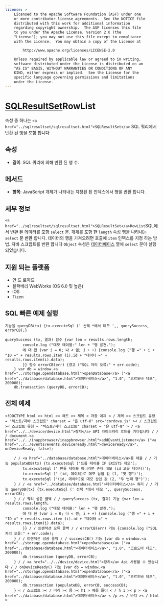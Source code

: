 ```yaml
---
license: >
    Licensed to the Apache Software Foundation (ASF) under one
    or more contributor license agreements.  See the NOTICE file
    distributed with this work for additional information
    regarding copyright ownership.  The ASF licenses this file
    to you under the Apache License, Version 2.0 (the
    "License"); you may not use this file except in compliance
    with the License.  You may obtain a copy of the License at

        http://www.apache.org/licenses/LICENSE-2.0

    Unless required by applicable law or agreed to in writing,
    software distributed under the License is distributed on an
    "AS IS" BASIS, WITHOUT WARRANTIES OR CONDITIONS OF ANY
    KIND, either express or implied.  See the License for the
    specific language governing permissions and limitations
    under the License.
---
```


# <a href="../sqlresultset/sqlresultset.html">SQLResultSet</a>RowList

속성 중 하나는 `<a href="../sqlresultset/sqlresultset.html">SQLResultSet</a>` SQL 쿼리에서 반환 된 행을 포함 합니다.

## 속성

*   **길이**: SQL 쿼리에 의해 반환 된 행 수.

## 메서드

*   **항목**: JavaScript 개체가 나타내는 지정된 된 인덱스에서 행을 반환 합니다.

## 세부 정보

`<a href="../sqlresultset/sqlresultset.html">SQLResultSet</a>RowList`SQL에서 반환 된 데이터를 포함 `select` 문. 개체를 포함 한 `length` 속성 행을 나타내는 `select` 문 반환 합니다. 데이터의 행을 가져오려면 호출에 `item` 인덱스를 지정 하는 방법. 자바 스크립트를 반환 합니다 `Object` 속성은 <a href="../database/database.html">데이터베이스</a> 열에 `select` 문이 실행 되었습니다.

## 지원 되는 플랫폼

*   안 드 로이드
*   블랙베리 WebWorks (OS 6.0 및 높은)
*   iOS
*   Tizen

## SQL 빠른 예제 실행

    기능을 queryDB(tx) {tx.executeSql (' 선택 *에서 데모 ',, querySuccess, errorCB);}
    
    querySuccess (tx, 결과) 함수 {var len = results.rows.length;
            console.log ("데모 테이블:" len + "행 발견.");
            에 대 한 (var i = 0; 나 < 렌; i + +) {console.log ("행 =" + i + "ID =" + results.rows.item (i).id + "데이터 =" + results.rows.item(i).data);
            }} 함수 errorCB(err) {경고 ("SQL 처리 오류:" + err.code);
        } var db = window.<a href="../storage.opendatabase.html">openDatabase</a> ("<a href="../database/database.html">데이터베이스</a>", "1.0", "코르도바 데모", 200000);
        db.transaction (queryDB, errorCB);
    

## 전체 예제

    <!DOCTYPE html >< html >< 헤드 >< 제목 > 저장 예제 < / 제목 >< 스크립트 유형 = "텍스트/자바 스크립트" charset = "은 utf-8" src="cordova.js" >< / 스크립트 >< 스크립트 유형 = "텍스트/자바 스크립트" charset = "은 utf-8" > / <a href="../../device/device.html">장치</a> API 라이브러리 로드를 기다립니다 / / / document.<a href="../../inappbrowser/inappbrowser.html">addEventListener</a> ("<a href="../../events/events.deviceready.html">deviceready</a>", onDeviceReady, false);
    
        / / <a href="../database/database.html">데이터베이스</a>를 채울 / / 기능 populateDB(tx) {tx.executeSql ('드롭 테이블 IF EXISTS 데모');
            tx.executeSql (' 만들 테이블 아니라면 존재 데모 (id 고유 데이터)');
            tx.executeSql (' (id, 데이터)로 데모 삽입 값 (1, "첫 행")');
            tx.executeSql ('(id, 데이터)로 데모 삽입 값 (2, "두 번째 행")');
        } / / <a href="../database/database.html">데이터베이스</a> 쿼리 / / 기능 queryDB(tx) {tx.executeSql (' 선택 *에서 데모 ',, querySuccess, errorCB);
        } / / 쿼리 성공 콜백 / / querySuccess (tx, 결과) 기능 {var len = results.rows.length;
            console.log ("데모 테이블:" len + "행 발견.");
            에 대 한 (var i = 0; 나 < 렌; i + +) {console.log ("행 =" + i + "ID =" + results.rows.item (i).id + "데이터 =" + results.rows.item(i).data);
            }} / / 트랜잭션 오류 콜백 / / errorCB(err) 기능 {console.log ("SQL 처리 오류:" + err.code);
        } / / 트랜잭션 성공 콜백 / / successCB() 기능 {var db = window.<a href="../storage.opendatabase.html">openDatabase</a> ("<a href="../database/database.html">데이터베이스</a>", "1.0", "코르도바 데모", 200000);
            db.transaction (queryDB, errorCB);
        } / / <a href="../../device/device.html">장치</a> Api 사용할 수 있습니다 / / onDeviceReady() 기능 {var db = window.<a href="../storage.opendatabase.html">openDatabase</a> ("<a href="../database/database.html">데이터베이스</a>", "1.0", "코르도바 데모", 200000);
            db.transaction (populateDB, errorCB, successCB);
        } < / 스크립트 >< / 머리 >< 몸 >< h1 > 예를 들어 < / h 1 >< p > <a href="../database/database.html">데이터베이스</a> < /p >< / 바디 >< / html >